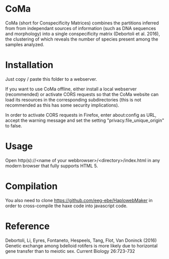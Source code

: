 # CoMa
CoMa (short for Conspecificity Matrices) combines the partitions inferred from from independant sources of information (such as DNA sequences and morphology) into a single conspecificity matrix (Debortoli et al. 2016), the clustering of which reveals the number of species present among the samples analyzed.

# Installation

Just copy / paste this folder to a webserver.

If you want to use CoMa offline, either install a local webserver (recommended) or activate CORS requests so that the CoMa website can load its resources in the corresponding subdirectories
(this is not recommended as this has some security implications).

In order to activate CORS requests in Firefox, enter about:config as URL, accept the warning message and set the setting "privacy.file_unique_origin" to false.

# Usage

Open http(s)://&lt;name of your webbrowser&gt;/&lt;directory&gt;/index.html in any modern browser that fully supports HTML 5.

# Compilation

You also need to clone https://github.com/eeg-ebe/HaplowebMaker in order to cross-compile the haxe code into javascript code.

# Reference
Debortoli, Li, Eyres, Fontaneto, Hespeels, Tang, Flot, Van Doninck (2016) Genetic exchange among bdelloid rotifers is more likely due to horizontal gene transfer than to meiotic sex. Current Biology 26:723-732
